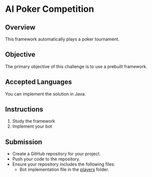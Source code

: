 # AI Poker Competition

## Overview
This framework automatically plays a poker tournament.

## Objective
The primary objective of this challenge is to use a prebuilt framework.

## Accepted Languages
You can implement the solution in Java.

## Instructions
1. Study the framework
2. Implement your bot


## Submission
- Create a GitHub repository for your project.
- Push your code to the repository.
- Ensure your repository includes the following files:
  - Bot implementation file in the [players](PokerFramework/src/main/java/it/unicam/cs/todo/hacktoberfest/pokerframework/players/) folder.
